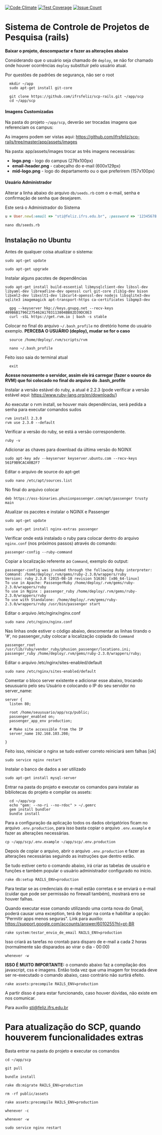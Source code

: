 [![Code Climate](https://codeclimate.com/github/ifrsfeliz/scp-rails/badges/gpa.svg)](https://codeclimate.com/github/ifrsfeliz/scp-rails)
[![Test Coverage](https://codeclimate.com/github/ifrsfeliz/scp-rails/badges/coverage.svg)](https://codeclimate.com/github/ifrsfeliz/scp-rails/coverage)
[![Issue Count](https://codeclimate.com/github/ifrsfeliz/scp-rails/badges/issue_count.svg)](https://codeclimate.com/github/ifrsfeliz/scp-rails)

# Sistema de Controle de Projetos de Pesquisa (rails)

**Baixar o projeto, descompactar e fazer as alterações abaixo**

Considerando que o usuário seja chamado de `deploy`, se não for chamado onde houver ocorrências `deploy` substituir pelo usuário atual.

Por questões de padrões de segurança, não ser o root

```console
  mkdir ~/app
  sudo apt-get install git-core

  git clone https://github.com/ifrsfeliz/scp-rails.git ~/app/scp
  cd ~/app/scp
```

#### Imagens Customizadas

Na pasta do projeto `~/app/scp`, deverão ser trocadas imagens que referenciam os campus:

As imagens podem ser vistas aqui: https://github.com/ifrsfeliz/scp-rails/tree/master/app/assets/images

Na pasta: app/assets/images trocar as três imagens necessárias:

* **logo.png** - logo do campus (276x100px)
* **email-header.png** - cabeçalho do e-mail (600x129px)
* **mid-logo.png** - logo do departamento ou o que preferirem (157x100px)

#### Usuário Administrador

Alterar a linha abaixo do arquivo `db/seeds.rb` com o e-mail, senha e confirmação de senha que desejarem.

Este será o Administrador do Sistema

```ruby
u = User.new(:email => "sti@feliz.ifrs.edu.br", :password => '12345678', :password_confirmation => '12345678')
```

```console
nano db/seeds.rb
```

## Instalação no Ubuntu

Antes de qualquer coisa atualizar o sistema:

```console
sudo apt-get update
```

```console
sudo apt-get upgrade
```

Instalar alguns pacotes de dependências

```console
sudo apt-get install build-essential libmysqlclient-dev libssl-dev libyaml-dev libreadline-dev openssl curl git-core zlib1g-dev bison libxml2-dev libxslt1-dev libcurl4-openssl-dev nodejs libsqlite3-dev sqlite3 imagemagick apt-transport-https ca-certificates libgmp3-dev
```

```console
  gpg --keyserver hkp://keys.gnupg.net --recv-keys 409B6B1796C275462A1703113804BB82D39DC0E3
  curl -sSL https://get.rvm.io | bash -s stable
```

Colocar no final do arquivo `~/.bash_profile` no diretório home do usuário exemplo. **PERCEBA O USUÁRIO (deploy), mudar se for o caso**

```console
  source /home/deploy/.rvm/scripts/rvm
```

```console
  nano ~/.bash_profile
```

Feito isso saia do terminal atual

```console
  exit
```

**Acesse novamente o servidor, assim ele irá carregar (fazer o source do RVM) que foi colocado no final do arquivo do .bash_profile**

Instalar a versão estável do ruby, a atual é 2.2.3 (pode verificar a versão estável aqui: https://www.ruby-lang.org/en/downloads/)

Ao executar o rvm install, se houver mais dependências, será pedida a senha para executar comandos sudos

```console
rvm install 2.3.0
rvm use 2.3.0 --default
```


Verificar a versão do ruby, se está a versão correspondente.

```console
ruby -v
```

Adicionar as chaves para download da última versão do NGINX

```console
sudo apt-key adv --keyserver keyserver.ubuntu.com --recv-keys 561F9B9CAC40B2F7
```

Editar o arquivo de source do apt-get

```console
sudo nano /etc/apt/sources.list
```

No final do arquivo colocar

```console
deb https://oss-binaries.phusionpassenger.com/apt/passenger trusty main
```

Atualizar os pacotes e instalar o NGINX e Passenger

```console
sudo apt-get update
```

```console
sudo apt-get install nginx-extras passenger
```


Verificar onde está instalado o ruby para colocar dentro do arquivo `nginx.conf` (nos próximos passos) através do comando:

```console
passenger-config --ruby-command
```

Copiar a localização referente ao `Command`, exemplo do output:

```console
passenger-config was invoked through the following Ruby interpreter:
Command: /home/deploy/.rvm/gems/ruby-2.3.0/wrappers/ruby
Version: ruby 2.3.0 (2015-08-18 revision 51636) [x86_64-linux]
To use in Apache: PassengerRuby /home/deploy/.rvm/gems/ruby-2.3.0/wrappers/ruby
To use in Nginx : passenger_ruby /home/deploy/.rvm/gems/ruby-2.3.0/wrappers/ruby
To use with Standalone: /home/deploy/.rvm/gems/ruby-2.3.0/wrappers/ruby /usr/bin/passenger start
```

Editar o arquivo /etc/nginx/nginx.conf

```console
sudo nano /etc/nginx/nginx.conf
```

Nas linhas onde estiver o código abaixo, descomentar as linhas tirando o '#', no passenger_ruby colocar a localização copiada do `Command`

```nginx
passenger_root /usr/lib/ruby/vendor_ruby/phusion_passenger/locations.ini;
passenger_ruby /home/deploy/.rvm/gems/ruby-2.3.0/wrappers/ruby;
```

Editar o arquivo /etc/nginx/sites-enabled/default

```console
sudo nano /etc/nginx/sites-enabled/default
```

Comentar o bloco server existente e adicionar esse abaixo, trocando seuusuario pelo seu Usuário e colocando o IP do seu servidor no server_name:

```nginx
server {
  listen 80;

  root /home/seuusuario/app/scp/public;
  passenger_enabled on;
  passenger_app_env production;

  # Make site accessible from the IP
  server_name 192.168.103.208;

}
```

Feito isso, reiniciar o nginx se tudo estiver correto reiniciará sem falhas [ok]

```console
sudo service nginx restart
```

Instalar o banco de dados a ser utilizado

```console
sudo apt-get install mysql-server
```

Entrar na pasta do projeto e executar os comandos para instalar as bibliotecas do projeto e compilar os assets:

```console
  cd ~/app/scp
  echo "gem: --no-ri --no-rdoc" > ~/.gemrc
  gem install bundler
  bundle install
```

Para a configuração da aplicação todos os dados obrigatórios ficam no arquivo `.env.production`, para isso basta copiar o arquivo `.env.example` e fazer as alterações necessárias.

```console
cp ~/app/scp/.env.example ~/app/scp/.env.production
```

Depois de copiar o arquivo, abrir o arquivo `.env.production` e fazer as alterações necessárias seguindo as instruções que dentro estão.


Se tudo estiver certo o comando abaixo, irá criar as tabelas de usuário e funções e também popular o usuário administrador configurado no início.

```console
rake db:setup RAILS_ENV=production
```

Para testar se as credenciais do e-mail estão corretas e se enviará o e-mail (cuidar que pode ser permissão no firewall também), mostrará erro se houver falhas.

Quando executar esse comando utilizando uma conta nova do Gmail, poderá causar uma exception, terá de logar na conta e habilitar a opção: "Permitir apps menos seguras". Link para auxilio: https://support.google.com/accounts/answer/6010255?hl=pt-BR

```console
rake system:testar_envio_de_email RAILS_ENV=production
```

Isso criará as tarefas no crontab para disparo de e-mail a cada 2 horas (normalmente são disparados ao virar o dia - 00:00)
```console
whenever -w
```

**ISSO É MUITO IMPORTANTE:** o comando abaixo faz a compilação dos javascript, css e imagens. Então toda vez que uma imagem for trocada deve ser re-executado o comando abaixo, caso contrário não surtirá efeito.

```console
rake assets:precompile RAILS_ENV=production
```


A partir disso é para estar funcionando, caso houver dúvidas, não existe em nos comunicar.

Para auxílio sti@feliz.ifrs.edu.br

# Para atualização do SCP, quando houverem funcionalidades extras

Basta entrar na pasta do projeto e executar os comandos

```console
cd ~/app/scp

git pull

bundle install

rake db:migrate RAILS_ENV=production

rm -rf public/assets

rake assets:precompile RAILS_ENV=production

whenever -c

whenever -w

sudo service nginx restart

```
